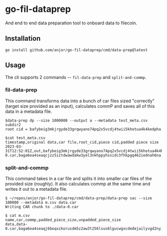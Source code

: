 # go-fil-dataprep

And end to end data preparation tool to onboard data to filecoin. 

## Installation

```
go install github.com/anjor/go-fil-dataprep/cmd/data-prep@latest
```

## Usage

The cli supports 2 commands -- `fil-data-prep` and `split-and-commp`.

### fil-data-prep

This command transforms data into a bunch of car files sized "correctly" (target size provided as an input), calculates commP and saves all of this data in a metadata file.

```
$data-prep dp --size 1000000 --output a --metadata test_meta.csv subdir2
root cid = bafybeig3mkjrgyde33grqwyano74pq2x5vcdj4twii5khotua4k4kedpha
```

```
$cat test_meta.csv
timestamp,original data,car file,root_cid,piece cid,padded piece size
2023-03-31T12:52:01Z,out,bafybeig3mkjrgyde33grqwyano74pq2x5vcdj4twii5khotua4k4kedpha,out-0.car,baga6ea4seaqcjzz5iztdwawdakw3yel3nkhppyhsxidc3fhkpgq462iednah6na,1024
```
### split-and-commp

This command takes in a car file and splits it into smaller car files of the provided size (roughly). It also calculates commp at the same time and writes it out to a metadata file.

```
$ ~/repos/anjor/go-fil-dataprep/cmd/data-prep/data-prep sac --size 100000 --metadata m.csv data.car
Writing CAR chunk to ./data-0.car
```

```
$ cat m.csv
name,car,commp,padded_piece_size,unpadded_piece_size
data,data-0.car,baga6ea4seaqj6boqxzkorusdm5z2aw3t256lsus6lgucwgxcdedejailyvgd2ny,1024,1016
```
